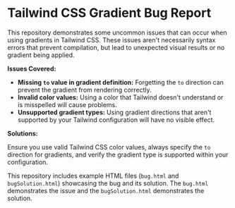 # Tailwind CSS Gradient Bug Report

This repository demonstrates some uncommon issues that can occur when using gradients in Tailwind CSS.  These issues aren't necessarily syntax errors that prevent compilation, but lead to unexpected visual results or no gradient being applied.

**Issues Covered:**

* **Missing `to` value in gradient definition:**  Forgetting the `to` direction can prevent the gradient from rendering correctly.
* **Invalid color values:** Using a color that Tailwind doesn't understand or is misspelled will cause problems.
* **Unsupported gradient types:** Using gradient directions that aren't supported by your Tailwind configuration will have no visible effect.

**Solutions:**

Ensure you use valid Tailwind CSS color values, always specify the `to` direction for gradients, and verify the gradient type is supported within your configuration.

This repository includes example HTML files (`bug.html` and `bugSolution.html`) showcasing the bug and its solution. The `bug.html` demonstrates the issue and the `bugSolution.html` demonstrates the solution.